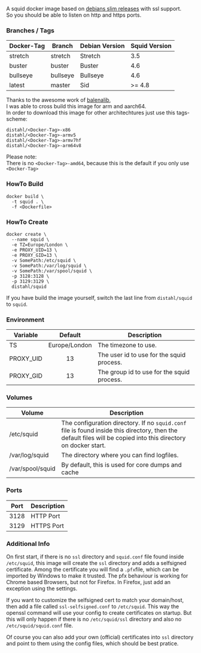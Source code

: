 A squid docker image based on [debians slim releases](https://hub.docker.com/_/debian) with ssl support.  
So you should be able to listen on http and https ports.

### Branches / Tags
| Docker-Tag   | Branch          | Debian Version  | Squid Version    |
| ------------ | --------------- | --------------- | ---------------- |
| stretch      | stretch         | Stretch         | 3.5              |
| buster       | buster          | Buster          | 4.6              |
| bullseye     | bullseye        | Bullseye        | 4.6              |
| latest       | master          | Sid             | >= 4.8           |

Thanks to the awesome work of [balenalib](https://hub.docker.com/u/balenalib),  
I was able to cross build this image for arm and aarch64.  
In order to download this image for other architechtures just use this tags-scheme:  
```
distahl/<Docker-Tag>-x86
distahl/<Docker-Tag>-armv5
distahl/<Docker-Tag>-armv7hf
distahl/<Docker-Tag>-arm64v8
```

Please note:  
There is no `<Docker-Tag>-amd64`, because this is the default if you only use `<Docker-Tag>`  

### HowTo Build
```
docker build \
  -t squid . \
  -f <Dockerfile>
```

### HowTo Create
```
docker create \
  --name squid \
  -e TZ=Europe/London \
  -e PROXY_UID=13 \
  -e PROXY_GID=13 \
  -v SomePath:/etc/squid \
  -v SomePath:/var/log/squid \
  -v SomePath:/var/spool/squid \
  -p 3128:3128 \
  -p 3129:3129 \
  distahl/squid
```

If you have build the image yourself, switch the last line from `distahl/squid` to `squid`.

### Environment
| Variable      | Default       | Description                                |
| ------------- |:-------------:| ------------------------------------------ |
| TS            | Europe/London | The timezone to use.                       |
| PROXY_UID     | 13            | The user id to use for the squid process.  |
| PROXY_GID     | 13            | The group id to use for the squid process. |

### Volumes
| Volume        | Description                                |
| ------------- |------------------------------------------|
| /etc/squid            | The configuration directory. If no `squid.conf` file is found inside this directory, then the default files will be copied into this directory on docker start.|
| /var/log/squid     | The directory where you can find logfiles.  |
| /var/spool/squid     | By default, this is used for core dumps and cache |

### Ports
| Port     | Description   |
| ---------| ------------- |
| 3128     | HTTP Port     |
| 3129     | HTTPS Port    |

### Additional Info
On first start, if there is no `ssl` directory and `squid.conf` file found inside `/etc/squid`, this image will create the `ssl` directory and adds a selfsigned certificate. Among the certificate you will find a `.pfx`file, which can be imported by Windows to make it trusted. The pfx behaviour is working for Chrome based Browsers, but not for Firefox. In Firefox, just add an exception using the settings.  

If you want to customize the selfsigned cert to match your domain/host, then add a file called `ssl-selfsigned.conf` to `/etc/squid`. This way the openssl command will use your config to create certificates on startup. But this will only happen if there is no `/etc/squid/ssl` directory and also no `/etc/squid/squid.conf` file.

Of course you can also add your own (official) certificates into `ssl` directory and point to them using the config files, which should be best pratice.
